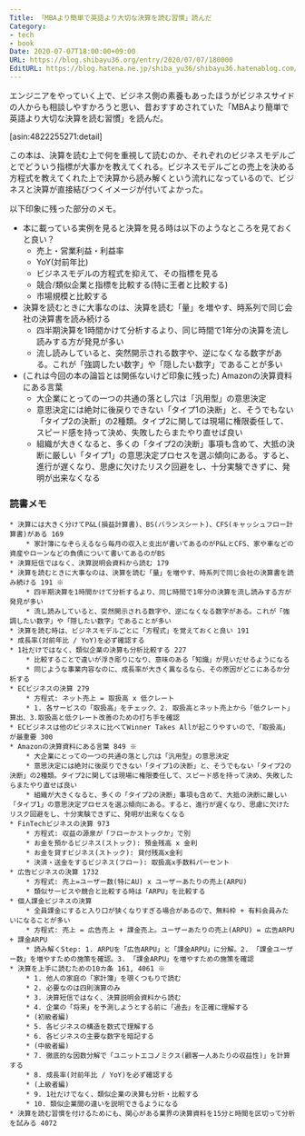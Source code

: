 ```yaml
---
Title: 「MBAより簡単で英語より大切な決算を読む習慣」読んだ
Category:
- tech
- book
Date: 2020-07-07T18:00:00+09:00
URL: https://blog.shibayu36.org/entry/2020/07/07/180000
EditURL: https://blog.hatena.ne.jp/shiba_yu36/shibayu36.hatenablog.com/atom/entry/26006613594302838
---
```


エンジニアをやっていく上で、ビジネス側の素養もあったほうがビジネスサイドの人からも相談しやすかろうと思い、昔おすすめされていた「MBAより簡単で英語より大切な決算を読む習慣」を読んだ。

[asin:4822255271:detail]

この本は、決算を読む上で何を重視して読むのか、それぞれのビジネスモデルごとでどういう指標が大事かを教えてくれる。ビジネスモデルごとの売上を決める方程式を教えてくれた上で決算から読み解くという流れになっているので、ビジネスと決算が直接結びつくイメージが付いてよかった。

以下印象に残った部分のメモ。

* 本に載っている実例を見ると決算を見る時は以下のようなところを見ておくと良い？
    * 売上・営業利益・利益率
    * YoY(対前年比)
    * ビジネスモデルの方程式を抑えて、その指標を見る
    * 競合/類似企業と指標を比較する(特に王者と比較する)
    * 市場規模と比較する
* 決算を読むときに大事なのは、決算を読む「量」を増やす、時系列で同じ会社の決算書を読み続ける
    * 四半期決算を1時間かけて分析するより、同じ時間で1年分の決算を流し読みする方が発見が多い
    * 流し読みしていると、突然開示される数字や、逆になくなる数字がある。これが「強調したい数字」や「隠したい数字」であることが多い
* (これは今回の本の論旨とは関係ないけど印象に残った) Amazonの決算資料にある言葉
    * 大企業にとっての一つの共通の落とし穴は「汎用型」の意思決定
    * 意思決定には絶対に後戻りできない「タイプ1の決断」と、そうでもない「タイプ2の決断」の2種類。タイプ2に関しては現場に権限委任して、スピード感を持って決め、失敗したらまたやり直せば良い
    * 組織が大きくなると、多くの「タイプ2の決断」事項も含めて、大抵の決断に厳しい「タイプ1」の意思決定プロセスを選ぶ傾向にある。すると、進行が遅くなり、思慮に欠けたリスク回避をし、十分実験できずに、発明が出来なくなる

### 読書メモ
```
* 決算には大きく分けてP&L(損益計算書)、BS(バランスシート)、CFS(キャッシュフロー計算書)がある 169
	* 家計簿になぞらえるなら毎月の収入と支出が書いてあるのがP&LとCFS、家や車などの資産やローンなどの負債について書いてあるのがBS
* 決算短信ではなく、決算説明会資料から読む 179
* 決算を読むときに大事なのは、決算を読む「量」を増やす、時系列で同じ会社の決算書を読み続ける 191 ※
	* 四半期決算を1時間かけて分析するより、同じ時間で1年分の決算を流し読みする方が発見が多い
	* 流し読みしていると、突然開示される数字や、逆になくなる数字がある。これが「強調したい数字」や「隠したい数字」であることが多い
* 決算を読む時は、ビジネスモデルごとに「方程式」を覚えておくと良い 191
* 成長率(対前年比 / YoY)を必ず確認する
* 1社だけではなく、類似企業の決算も分析比較する 227
	* 比較することで違いが浮き彫りになり、意味のある「知識」が見いだせるようになる
	* 同じような事業内容なのに、成長率が大きく異なるなら、その原因がどこにあるか分析する
* ECビジネスの決算 279
	* 方程式: ネット売上 = 取扱高 x 低クレート
	* 1. 各サービスの「取扱高」をチェック、2. 取扱高とネット売上から「低クレート」算出、3.取扱高と低クレート改善のための打ち手を確認
* ECビジネスは他のビジネスに比べてWinner Takes Allが起こりやすいので、「取扱高」が最重要 300
* Amazonの決算資料にある言葉 849 ※
	* 大企業にとっての一つの共通の落とし穴は「汎用型」の意思決定
	* 意思決定には絶対に後戻りできない「タイプ1の決断」と、そうでもない「タイプ2の決断」の2種類。タイプ2に関しては現場に権限委任して、スピード感を持って決め、失敗したらまたやり直せば良い
	* 組織が大きくなると、多くの「タイプ2の決断」事項も含めて、大抵の決断に厳しい「タイプ1」の意思決定プロセスを選ぶ傾向にある。すると、進行が遅くなり、思慮に欠けたリスク回避をし、十分実験できずに、発明が出来なくなる
* FinTechビジネスの決算 973
	* 方程式: 収益の源泉が「フローかストックか」で別
	* お金を預かるビジネス(ストック): 預金残高 x 金利
	* お金を貸すビジネス(ストック): 貸付残高x金利
	* 決済・送金をするビジネス(フロー): 取扱高x手数料パーセント
* 広告ビジネスの決算 1732
	* 方程式: 売上=ユーザー数(特にAU) x ユーザーあたりの売上(ARPU)
	* 類似サービスや競合と比較する時は「ARPU」を比較する
* 個人課金ビジネスの決算
	* 全員課金にすると入り口が狭くなりすぎる場合があるので、無料枠 + 有料会員みたいになることが多い
	* 方程式: 売上 = 広告売上 + 課金売上。ユーザーあたりの売上(ARPU) = 広告ARPU + 課金ARPU
	* 読み解くStep: 1. ARPUを「広告ARPU」と「課金ARPU」に分解。2. 「課金ユーザー数」を増やすための施策を確認。3. 「課金ARPU」を増やすための施策を確認
* 決算を上手に読むための10カ条 161, 4061 ※
	* 1. 他人の家庭の「家計簿」を覗くつもりで読む
	* 2. 必要なのは四則演算のみ
	* 3. 決算短信ではなく、決算説明会資料から読む
	* 4. 企業の「将来」を予測しようとする前に「過去」を正確に理解する
	* (初級者編)
	* 5. 各ビジネスの構造を数式で理解する
	* 6. 各ビジネスの主要な数字を暗記する
	* (中級者編)
	* 7. 徹底的な因数分解で「ユニットエコノミクス(顧客一人あたりの収益性)」を計算する
	* 8. 成長率(対前年比 / YoY)を必ず確認する
	* (上級者編)
	* 9. 1社だけでなく、類似企業の決算も分析・比較する
	* 10. 類似企業間の違いを説明できるようになる
* 決算を読む習慣を付けるためにも、関心がある業界の決算資料を15分と時間を区切って分析を試みる 4072
```
